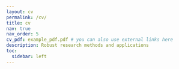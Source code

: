 ```yaml
---
layout: cv
permalink: /cv/
title: cv
nav: true
nav_order: 5
cv_pdf: example_pdf.pdf # you can also use external links here
description: Robust research methods and applications
toc:
  sidebar: left
---
```

